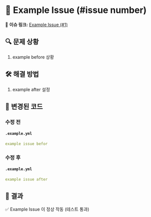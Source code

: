 # 🐛 Example Issue (#issue number)
📌 **이슈 링크:** [Example Issue (#1)](https://github.com/aquaheyday/example)

## 🔍 문제 상황
1. example before 상황

## 🛠 해결 방법
1. example after 설정

## 📝 변경된 코드

### 수정 전
#### `.example.yml`
```yml
example issue befor
```


### 수정 후
#### `.example.yml`
```yml
example issue after
```

## 🚀 결과
✅ Example Issue 이 정상 작동 (테스트 통과)  
